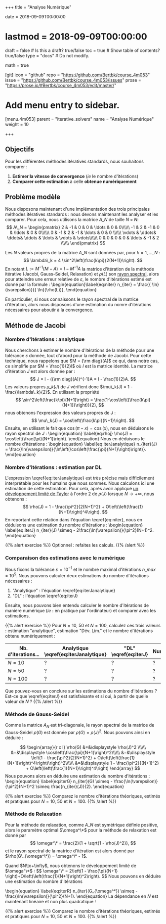 +++
title = "Analyse Numérique"

date = 2018-09-09T00:00:00
# lastmod = 2018-09-09T00:00:00

draft = false  # Is this a draft? true/false
toc = true  # Show table of contents? true/false
type = "docs"  # Do not modify.

math = true

[git]
  icon = "github"
  repo = "https://github.com/Bertbk/course_4m053"
  issue = "https://github.com/Bertbk/course_4m053/issues"
  prose = "https://prose.io/#Bertbk/course_4m053/edit/master/"

# Add menu entry to sidebar.
[menu.4m053]
  parent = "iterative_solvers"
  name = "Analyse Numérique"
  weight = 10

+++

## Objectifs

Pour les différentes méthodes itératives standards, nous souhaitons comparer :

1. **Estimer la vitesse de convergence** (*ie* le nombre d'itérations) 
2. **Comparer cette estimation** à celle **obtenue numériquement**


## Problème modèle

Nous disposons maintenant d'une implémentation des trois principales méthodes itératives standards : nous devons maintenant les analyser et les comparer. Pour cela, nous utilisons la matrice $A\_N$ de taille $N\times N$:
$$
A\_N =
\begin{pmatrix}
  2 & -1 & 0 & 0 & \ldots & 0 & 0\\\\\\
  -1 & 2 & -1 &  0 & \ldots & 0 & 0\\\\\\
    0 & -1 & 2 & -1 & \ldots & 0 & 0 \\\\\\
    \vdots & \ddots& \ddots& \ddots & \ldots & \vdots  & \vdots\\\\\\
    0 & 0 & 0 & 0 & \ldots & -1 & 2 \\\\\\
\end{pmatrix}
$$

Les $N$ valeurs propres de la matrice $A\_N$ sont données par, pour $k=1,\ldots, N$ :
$$
\lambda\_k = 4 \sin^2\left(\frac{k\pi}{2(N+1)}\right).
$$
En notant $L :=M^{-1}(M - A) = I - M^{-1}A$ la matrice d'itération de la méthode itérative (Jacobi, Gauss-Seidel, Relaxation) et $\rho(L)$ son [rayon spectral](https://en.wikipedia.org/wiki/Spectral_radius), alors pour atteindre une erreur relative de $\varepsilon$, le nombre d'itérations estimé est donné par la formule :
\begin{equation}\label{eq:niter}
  n_{iter} = \frac{{ \ln}(\varepsilon)}{{ \ln}(\rho(L))},
\end{equation}

En particulier, si nous connaissons le rayon spectral de la matrice d'itération, alors nous disposons d'une estimation du nomre d'itérations nécessaires pour aboutir à la convergence.


## Méthode de Jacobi

### Nombre d'itérations : analytique

Nous cherchons à estimer le nombre d'itérations de la méthode pour une tolérance $\varepsilon$ donnée, tout d'abord pour la méthode de Jacobi. Pour cette technique, nous rappelons que $M = {\rm diag}(A)$ ce qui, dans notre cas, ce simplifie par $M = \frac{1}{2}I$ où $I$ est la matrice identité. La matrice d'itération $J$ est alors donnée par :
$$
J = I - ({\rm diag}(A))^{-1}A = I - \frac{1}{2}A.
$$ 
Les valeurs propres $\mu\_k(J)$ de $J$ vérifient donc $\mu\_k(J) = 1 -\frac{\lambda\_k}{2}$. En utilisant la propriété 
$$
\sin^2\left(\frac{k\pi}{N+1}\right) = \frac{1-\cos\left({\frac{k\pi}{N+1}}\right)}{2},
$$
nous obtenons l'expression des valeurs propres de $J$ :
$$
\mu\_k(J) = \cos\left(\frac{k\pi}{N+1}\right).
$$
Ensuite, en utilisant le fait que $\cos(\pi - x) = \cos(x)$, nous en déduisons le rayon spectral de $J$ :
\begin{equation}
\label{eq:rhoj}
\rho(J) = \cos\left(\frac{\pi}{N+1}\right).
\end{equation}
Nous en déduisons le nombre d'itérations :
\begin{equation}
\label{eq:iterJanalytique}
n\_{iter}(J) = \frac{\ln(\varepsilon)}{\ln\left(\cos\left(\frac{\pi}{N+1}\right)\right)}.
\end{equation}

### Nombre d'itérations : estimation par DL

L'expression \eqref{eq:iterJanalytique} est très précise mais difficilement interprétable pour les humains que nous sommes. Nous calculons ici une estimation de cette estimation. Pour cela, après avoir appliqué [un développement limité de Taylor](http://www.h-k.fr/publications/data/adc.ps__annexes.maths.pdf) à l'ordre 2 de $\rho(J)$ lorsque $N\to+\infty$, nous obtenons :
$$
\rho(J) = 1 - \frac{\pi^2}{2(N+1)^2} + O\left(\left(\frac{1}{N+1}\right)^4\right).
$$
En reportant cette relation dans l'équation \eqref{eq:niter}, nous en déduisons une estimation du nombre d'itérations :
\begin{equation}
\label{eq:iterJ}
n\_{iter}(J) \simeq - 2\frac{\ln(\varepsilon)}{\pi^2}(N+1)^2.
\end{equation}

{{% alert exercise %}}
Optionnel : refaites les calculs.
{{% /alert %}}

### Comparaison des estimations avec le numérique

Nous fixons la tolérance $\varepsilon = 10^{-1}$ et le nombre maximal d'itérations $n\_{max} = 10^5$. Nous pouvons calculer deux estimations du nombre d'itérations nécessaires : 

1. "Analytique" : l'équation \eqref{eq:iterJanalytique}
2. "DL" : l'équation \eqref{eq:iterJ} 

Ensuite, nous pouvons bien entendu calculer le nombre d'itérations de manière numérique (*ie* : en pratique par l'ordinateur) et comparer avec les estimations.

{{% alert exercise %}}
Pour $N=10$, $50$ et $N=100$, calculez ces trois valeurs : estimation "analytique", estimation "Dév. Lim." et le nombre d'itérations obtenu numériquement :

| Nb. d'iterations...   | Analytique \eqref{eq:iterJanalytique}  | "DL" \eqref{eq:iterJ}   | Numérique  |
| --- | --- | --- | --- |
| $N = 10$    | ?  | ? |?  |
| $N = 50$    | ? | ? | ? |
| $N = 100$    | ? |?  | ? |

Que pouvez-vous en conclure sur les estimations du nombre d'itérations ? Est-ce que \eqref{eq:iterJ} est satisfaisante et si oui, à partir de quelle valeur de $N$ ? 
{{% /alert %}}


### Méthode de Gauss-Seidel

Comme la matrice $A_N$ est tri-diagonale, le rayon spectral de la matrice de Gauss-Seidel $\rho(G)$ est donnée par $\rho(G) = \rho(J)^2$. Nous pouvons ainsi en déduire :

$$
\begin{array}{r c l}
\rho(G) &=&\displaystyle \rho(J)^2 \\\\\\
&=&\displaystyle \cos\left(\frac{\pi}{N+1}\right)^2\\\\\\
&=&\displaystyle  \left(1 - \frac{\pi^2}{2(N+1)^2} + O\left(\left(\frac{1}{N+1}\right)^4\right)\right)^2\\\\\\
&=&\displaystyle  1 - \frac{\pi^2}{(N+1)^2} + O\left(\left(\frac{1}{N+1}\right)^4\right)
\end{array}
$$
Nous pouvons alors en déduire une estimation du nombre d'itérations :
\begin{equation}
\label{eq:iterG}
n\_{iter}(G) \simeq - \frac{\ln(\varepsilon)}{\pi^2}(N+1)^2 \simeq \frac{n\_{iter}(J)}{2}.
\end{equation}

{{% alert exercise %}}
Comparez le nombre d'itérations théoriques, estimés et pratiques pour $N=10$, $50$ et $N=100$.
{{% /alert %}}


### Méthode de Relaxation

Pour la méthode de relaxation, comme $A\_N$ est symétrique définie positive, alors le paramètre optimal $\omega^\*$ pour la méthode de relaxation est donné par
$$
\omega^\* = \frac{2}{1 + \sqrt{1 - \rho(J)^2}},
$$
et le rayon spectral de la matrice d'itération est alors donné par $\rho(G\_{\omega^\*}) = \omega^\* - 1$. 
<div id="relaxation"></div>
Quand $N\to+\infty$, nous obtenons le développement limité de $\omega^\*$ :
$$
\omega^\* = 2\left(1 - \frac{\pi}{N+1}  \right)+O\left(\left(\frac{1}{N+1}\right)^2\right).
$$
Nous pouvons en déduire une estimation du nombre d'itérations

\begin{equation}
\label{eq:iterR}
n\_{iter}(G\_{\omega^\*}) \simeq - \frac{\ln(\varepsilon)}{\pi^2}(N+1).
\end{equation}
La dépendance en $N$ est maintenant linéaire et non plus quadratique !

{{% alert exercise %}}
Comparez le nombre d'itérations théoriques, estimés et pratiques pour $N=10$, $50$ et $N=100$.
{{% /alert %}}

<script type="text/javascript" src="https://cdn.plot.ly/plotly-latest.min.js"></script>
<script type="text/javascript" src="../relaxation.js"></script>

